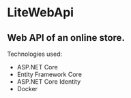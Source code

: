 # LiteWebApi

## Web API of an online store.

Technologies used:
* ASP.NET Core
* Entity Framework Core
* ASP.NET Core Identity
* Docker